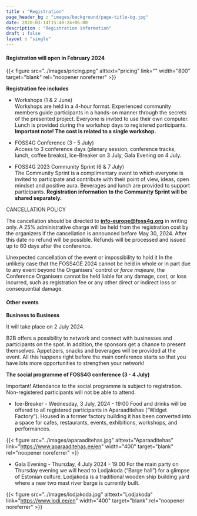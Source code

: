 ```yaml
---
title : "Registration"
page_header_bg : "images/background/page-title-bg.jpg"
date: 2020-03-14T15:40:24+06:00
description : "Registration information"
draft : false
layout : "single"
---
```


#### Registration will open in February 2024


{{< figure
    src="../images/pricing.png"
    alttext="pricing"
    link=""
    width="800"
    target="blank"
    rel="noopener noreferrer"
    >}}

**Registration fee includes**
 

- Workshops (1 & 2 June)  
Workshops are held in a 4-hour format. Experienced community members guide participants in a hands-on manner through the secrets of the presented project. Everyone is invited to use their own computer. Lunch is provided during the workshop days to registered participants. **Important note! The cost is related to a single workshop.**

- FOSS4G Conference (3 - 5 July)  
Access to 3 conference days (plenary session, conference tracks, lunch, coffee breaks), Ice-Breaker on 3 July, Gala Evening on 4 July.  

- FOSS4G 2023 Community Sprint (6 & 7 July)  
The Community Sprint is a complimentary event to which everyone is invited to participate and contribute with their point of view, ideas, open mindset and positive aura. Beverages and lunch are provided to support participants. **Registration information to the Community Sprint will be shared separately.**

CANCELLATION POLICY  

The cancellation should be directed to **info-europe@foss4g.org** in writing only. A 25% administrative charge will be held from the registration cost by the organizers if the cancellation is announced before May 30, 2024. After this date no refund will be possible. Refunds will be processed and issued up to 60 days after the conference.

Unexpected cancellation of the event or impossibility to hold it
In the unlikely case that the FOSS4GE 2024 cannot be held in whole or in part due to any event beyond the Organisers’ control or *force majeure*, the Conference Organisers cannot be held liable for any damage, cost, or loss incurred, such as registration fee or any other direct or indirect loss or consequential damage.


#### Other events
 

**Business to Business**  

It will take place on 2 July 2024.

B2B offers a possibility to network and connect with businesses and participants on the spot. In addition, the sponsors get a chance to
present themselves. Appetizers, snacks and beverages will be provided at the event. All this happens right before the main conference starts so that you have lots more opportunities to strengthen your network!

**The social programme of FOSS4G conference (3 - 4 July)**  

Important! Attendance to the social programme is subject to registration. Non-registered participants will not be able to attend.

- Ice-Breaker - Wednesday, 3 July, 2024 - 19:00
Food and drinks will be offered to all registered participants in Aparaaditehas (“Widget Factory”). Housed in a former factory building it has been converted into a space for cafes, restaurants, events, exhibitions, workshops, and performances.

{{< figure
    src="../images/aparaaditehas.jpg"
    alttext="Aparaaditehas"
    link="https://www.aparaaditehas.ee/en"
    width="400"
    target="blank"
    rel="noopener noreferrer"
    >}}

- Gala Evening - Thursday, 4 July 2024 - 19:00
For the main party on Thursday evening we will head to Lodjakoda (“Barge hall”) for a glimpse of Estonian culture. Lodjakoda is a traditional wooden ship building yard where a new two mast river barge is currently built. 

{{< figure
    src="../images/lodjakoda.jpg"
    alttext="Lodjakoda"
    link="https://www.lodi.ee/en"
    width="400"
    target="blank"
    rel="noopener noreferrer"
    >}}